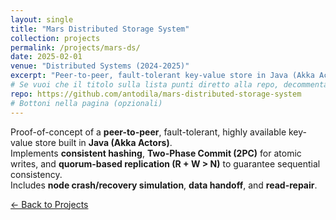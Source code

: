 ```yaml
---
layout: single
title: "Mars Distributed Storage System"
collection: projects
permalink: /projects/mars-ds/
date: 2025-02-01
venue: "Distributed Systems (2024-2025)"
excerpt: "Peer-to-peer, fault-tolerant key-value store in Java (Akka Actors): consistent hashing, 2PC, quorum replication, crash/recovery."
# Se vuoi che il titolo sulla lista punti diretto alla repo, decommenta la riga sotto
repo: https://github.com/antodila/mars-distributed-storage-system
# Bottoni nella pagina (opzionali)
---
```


Proof-of-concept of a **peer-to-peer**, fault-tolerant, highly available key-value store built in **Java (Akka Actors)**.  
Implements **consistent hashing**, **Two-Phase Commit (2PC)** for atomic writes, and **quorum-based replication (R + W > N)** to guarantee sequential consistency.  
Includes **node crash/recovery simulation**, **data handoff**, and **read-repair**.


<p><a class="btn btn--light-outline btn--small" href="{{ '/projects/' | relative_url }}">← Back to Projects</a></p>
